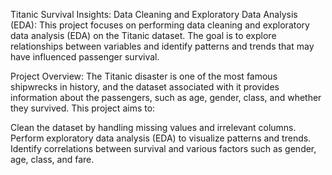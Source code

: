 Titanic Survival Insights: Data Cleaning and Exploratory Data Analysis (EDA):
This project focuses on performing data cleaning and exploratory data analysis (EDA) on the Titanic dataset. The goal is to explore relationships between variables and identify patterns and trends that may have influenced passenger survival.

Project Overview:
The Titanic disaster is one of the most famous shipwrecks in history, and the dataset associated with it provides information about the passengers, such as age, gender, class, and whether they survived. This project aims to:

Clean the dataset by handling missing values and irrelevant columns.
Perform exploratory data analysis (EDA) to visualize patterns and trends.
Identify correlations between survival and various factors such as gender, age, class, and fare.
